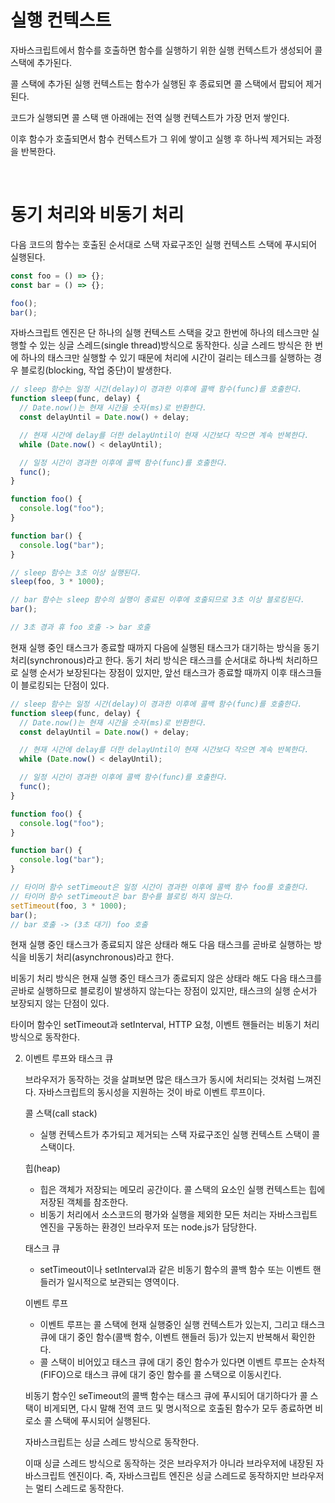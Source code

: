# 실행 컨텍스트

자바스크립트에서 함수를 호출하면 함수를 실행하기 위한 실행 컨텍스트가 생성되어 콜 스택에 추가된다.

콜 스택에 추가된 실행 컨텍스트는 함수가 실행된 후 종료되면 콜 스택에서 팝되어 제거된다.

코드가 실행되면 콜 스택 맨 아래에는 전역 실행 컨텍스트가 가장 먼저 쌓인다.

이후 함수가 호출되면서 함수 컨텍스트가 그 위에 쌓이고 실행 후 하나씩 제거되는 과정을 반복한다.

</br>

# 동기 처리와 비동기 처리

다음 코드의 함수는 호출된 순서대로 스택 자료구조인 실행 컨텍스트 스택에 푸시되어 실행된다.

```javascript
const foo = () => {};
const bar = () => {};

foo();
bar();
```

자바스크립트 엔진은 단 하나의 실행 컨텍스트 스택을 갖고 한번에 하나의 테스크만 실행할 수 있는 싱글 스레드(single thread)방식으로 동작한다.
싱글 스레드 방식은 한 번에 하나의 태스크만 실행할 수 있기 때문에 처리에 시간이 걸리는 테스크를 실행하는 경우 블로킹(blocking, 작업 중단)이 발생한다.

```javascript
// sleep 함수는 일정 시간(delay)이 경과한 이후에 콜백 함수(func)를 호출한다.
function sleep(func, delay) {
  // Date.now()는 현재 시간을 숫자(ms)로 반환한다.
  const delayUntil = Date.now() + delay;

  // 현재 시간에 delay를 더한 delayUntil이 현재 시간보다 작으면 계속 반복한다.
  while (Date.now() < delayUntil);

  // 일정 시간이 경과한 이후에 콜백 함수(func)를 호출한다.
  func();
}

function foo() {
  console.log("foo");
}

function bar() {
  console.log("bar");
}

// sleep 함수는 3초 이상 실행된다.
sleep(foo, 3 * 1000);

// bar 함수는 sleep 함수의 실행이 종료된 이후에 호출되므로 3초 이상 블로킹된다.
bar();

// 3초 경과 휴 foo 호출 -> bar 호출
```

현재 실행 중인 태스크가 종료할 때까지 다음에 실행된 태스크가 대기하는 방식을 동기 처리(synchronous)라고 한다. 동기 처리 방식은 태스크를 순서대로 하나씩 처리하므로 실행 순서가 보장된다는 장점이 있지만, 앞선 태스크가 종료할 때까지 이후 태스크들이 블로킹되는 단점이 있다.

```javascript
// sleep 함수는 일정 시간(delay)이 경과한 이후에 콜백 함수(func)를 호출한다.
function sleep(func, delay) {
  // Date.now()는 현재 시간을 숫자(ms)로 반환한다.
  const delayUntil = Date.now() + delay;

  // 현재 시간에 delay를 더한 delayUntil이 현재 시간보다 작으면 계속 반복한다.
  while (Date.now() < delayUntil);

  // 일정 시간이 경과한 이후에 콜백 함수(func)를 호출한다.
  func();
}

function foo() {
  console.log("foo");
}

function bar() {
  console.log("bar");
}

// 타이머 함수 setTimeout은 일정 시간이 경과한 이후에 콜백 함수 foo를 호출한다.
// 타이머 함수 setTimeout은 bar 함수를 블로킹 하지 않는다.
setTimeout(foo, 3 * 1000);
bar();
// bar 호출 -> (3초 대기) foo 호출
```

현재 실행 중인 태스크가 종료되지 않은 상태라 해도 다음 태스크를 곧바로 실행하는 방식을 비동기 처리(asynchronous)라고 한다.

비동기 처리 방식은 현재 실행 중인 태스크가 종료되지 않은 상태라 해도 다음 태스크를 곧바로 실행하므로 블로킹이 발생하지 않는다는 장점이 있지만, 태스크의 실행 순서가 보장되지 않는 단점이 있다.

타이머 함수인 setTimeout과 setInterval, HTTP 요청, 이벤트 핸들러는 비동기 처리 방식으로 동작한다.

2. 이벤트 루프와 태스크 큐

   브라우저가 동작하는 것을 살펴보면 많은 태스크가 동시에 처리되는 것처럼 느껴진다.
   자바스크립트의 동시성을 지원하는 것이 바로 이벤트 루프이다.

   콜 스택(call stack)

   - 실행 컨텍스트가 추가되고 제거되는 스택 자료구조인 실행 컨텍스트 스택이 콜 스택이다.

   힙(heap)

   - 힙은 객체가 저장되는 메모리 공간이다. 콜 스택의 요소인 실행 컨텍스트는 힙에 저장된 객체를 참조한다.
   - 비동기 처리에서 소스코드의 평가와 실행을 제외한 모든 처리는 자바스크립트 엔진을 구동하는 환경인 브라우저 또는 node.js가 담당한다.

   태스크 큐

   - setTimeout이나 setInterval과 같은 비동기 함수의 콜백 함수 또는 이벤트 핸들러가 일시적으로 보관되는 영역이다.

   이벤트 루프

   - 이벤트 루프는 콜 스택에 현재 실행중인 실행 컨텍스트가 있는지, 그리고 태스크 큐에 대기 중인 함수(콜백 함수, 이벤트 핸들러 등)가 있는지 반복해서 확인한다.
   - 콜 스택이 비어있고 태스크 큐에 대기 중인 함수가 있다면 이벤트 루프는 순차적(FIFO)으로 태스크 큐에 대기 중인 함수를 콜 스택으로 이동시킨다.

   비동기 함수인 seTimeout의 콜백 함수는 태스크 큐에 푸시되어 대기하다가 콜 스택이 비게되면, 다시 말해 전역 코드 및 명시적으로 호출된 함수가 모두 종료하면 비로소 콜 스택에 푸시되어 실행된다.

   자바스크립트는 싱글 스레드 방식으로 동작한다.

   이때 싱글 스레드 방식으로 동작하는 것은 브라우저가 아니라 브라우저에 내장된 자바스크립트 엔진이다.
   즉, 자바스크립트 엔진은 싱글 스레드로 동작하지만 브라우저는 멀티 스레드로 동작한다.
